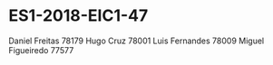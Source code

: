 # ES1-2018-EIC1-47
Daniel Freitas 78179
Hugo Cruz 78001
Luis Fernandes 78009
Miguel Figueiredo 77577
